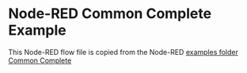 # Node-RED Common Complete Example

This Node-RED flow file is copied from the Node-RED [examples folder Common Complete](https://github.com/node-red/node-red/tree/master/packages/node_modules/%40node-red/nodes/examples/common/complete)